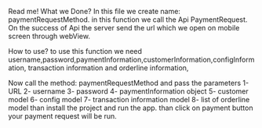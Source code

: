 Read me!
What we Done?
In this file we create name: paymentRequestMethod.
in this function we call the Api PaymentRequest.
On the success of Api the server send the url which we open on mobile screen through webView.

How to use?
to use this function we need username,password,paymentInformation,customerInformation,configInformation,
transaction information and orderline information,

Now call the method: paymentRequestMethod and pass the parameters
1- URL
2- username
3- password
4- paymentInformation object
5- customer model
6- config model
7- transaction information model
8- list of orderline model
than install the project and run the app.
than click on payment button your payment request will be run.